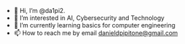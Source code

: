 - 👋 Hi, I’m @da1pi2.
- 👀 I’m interested in AI, Cybersecurity and Technology
- 🌱 I’m currently learning basics for computer engineering
- 📫 How to reach me by email danieldpipitone@gmail.com

<!---
da1pi2/da1pi2 is a ✨ special ✨ repository because its `README.md` (this file) appears on your GitHub profile.
You can click the Preview link to take a look at your changes.
--->
